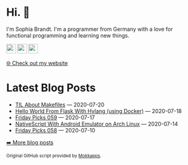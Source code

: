 <h1>Hi. 👋</h1>
<p>I'm Sophia Brandt. I'm a programmer from Germany with a love for functional programming and learning new things.</p>
<p><a href="https://www.twitter.com/hisophiabrandt"><img src="https://img.shields.io/badge/twitter-%231DA1F2.svg?&style=for-the-badge&logo=twitter&logoColor=white" height=25></a> <a href="https://www.linkedin.com/in/sophiabrandt"><img src="https://img.shields.io/badge/linkedin-%230077B5.svg?&style=for-the-badge&logo=linkedin&logoColor=white" height=25></a> <a href="https://dev.to/sophiabrandt"><img src="https://img.shields.io/badge/DEV.TO-%230A0A0A.svg?&style=for-the-badge&logo=dev-dot-to&logoColor=white" height=25></a></p>
<p><a href="https://www.sophiabrandt.com">🌐 Check out my website</a></p>
<h1>Latest Blog Posts</h1>
  <ul>
    <li><a href=https://www.rockyourcode.com/til-about-makefiles/>TIL About Makefiles</a> — 2020-07-20</li><li><a href=https://www.rockyourcode.com/hello-world-from-flask-with-hylang-using-docker/>Hello World From Flask With Hylang (using Docker)</a> — 2020-07-18</li><li><a href=https://www.rockyourcode.com/friday-picks-059/>Friday Picks 059</a> — 2020-07-17</li><li><a href=https://www.rockyourcode.com/nativescript-with-android-emulator-on-arch-linux/>NativeScript With Android Emulator on Arch Linux</a> — 2020-07-14</li><li><a href=https://www.rockyourcode.com/friday-picks-058/>Friday Picks 058</a> — 2020-07-10</li>
  </ul>
<p><a href="https://www.rockyourcode.com">➡️ More blog posts</a></p>
<p><small>Original GitHub script provided by <a href="https://github.com/Mokkapps">Mokkapps</a>.</small></p>
